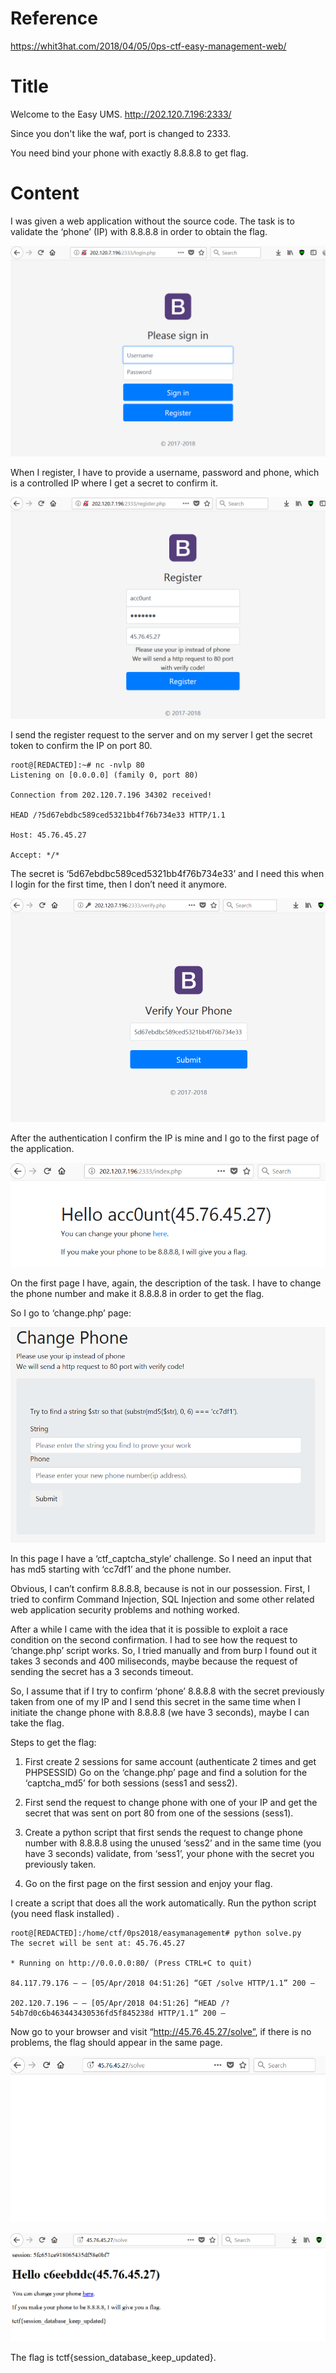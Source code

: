 # Reference

[//]: <> (文章所涉及到的技术点、WriteUp的链接)

https://whit3hat.com/2018/04/05/0ps-ctf-easy-management-web/

# Title

[//]: <> (题目)

Welcome to the Easy UMS. http://202.120.7.196:2333/

Since you don't like the waf, port is changed to 2333.

You need bind your phone with exactly 8.8.8.8 to get flag.

# Content

[//]: <> (WriteUp内容)

I was given a web application without the source code. The task is to validate the ‘phone’ (IP) with 8.8.8.8 in order to obtain the flag.

![](Resource/1_1.png)

When I register, I have to provide a username, password and phone, which is a controlled IP where I get a secret to confirm it.

![](Resource/1_2.png)

I send the register request to the server and on my server I get the secret token to confirm the IP on port 80.

```
root@[REDACTED]:~# nc -nvlp 80
Listening on [0.0.0.0] (family 0, port 80)

Connection from 202.120.7.196 34302 received!

HEAD /?5d67ebdbc589ced5321bb4f76b734e33 HTTP/1.1

Host: 45.76.45.27

Accept: */*
```

The secret is ‘5d67ebdbc589ced5321bb4f76b734e33’ and I need this when I login for the first time, then I don’t need it anymore.

![](Resource/1_3.png)

After the authentication I confirm the IP is mine and I go to the first page of the application.

![](Resource/1_4.png)

On the first page I have, again, the description of the task. I have to change the phone number and make it 8.8.8.8 in order to get the flag.

So I go to ‘change.php’ page:

![](Resource/1_5.png)

In this page I have a ‘ctf_captcha_style’ challenge. So I need an input that has md5 starting with ‘cc7df1’ and the phone number.

Obvious, I can’t confirm 8.8.8.8, because is not in our possession. First, I tried to confirm Command Injection, SQL Injection and some other related web application security problems and nothing worked.

After a while I came with the idea that it is possible to exploit a race condition on the second confirmation. I had to see how the request to ‘change.php’ script works. So, I tried manually and from burp I found out it takes 3 seconds and 400 miliseconds, maybe because the request of sending the secret has a 3 seconds timeout.

So, I assume that if I try to confirm ‘phone’ 8.8.8.8 with the secret previously taken from one of my IP and I send this secret in the same time when I initiate the change phone with 8.8.8.8 (we have 3 seconds), maybe I can take the flag.

Steps to get the flag:

1. First create 2 sessions for same account (authenticate 2 times and get PHPSESSID)
Go on the ‘change.php’ page and find a solution for the ‘captcha_md5’ for both sessions (sess1 and sess2).

1. First send the request to change phone with one of your IP and get the secret that was sent on port 80 from one of the sessions (sess1).

1. Create a python script that first sends the request to change phone number with 8.8.8.8 using the unused ‘sess2’ and in the same time (you have 3 seconds) validate, from ‘sess1’, your phone with the secret you previously taken.

1. Go on the first page on the first session and enjoy your flag.

I create a script that does all the work automatically. Run the python script (you need flask installed) .

```
root@[REDACTED]:/home/ctf/0ps2018/easymanagement# python solve.py
The secret will be sent at: 45.76.45.27

* Running on http://0.0.0.0:80/ (Press CTRL+C to quit)

84.117.79.176 – – [05/Apr/2018 04:51:26] “GET /solve HTTP/1.1” 200 –

202.120.7.196 – – [05/Apr/2018 04:51:26] “HEAD /?54b7d0c6b463443430536fd5f845238d HTTP/1.1” 200 –
```

Now go to your browser and visit “http://45.76.45.27/solve”, if there is no problems, the flag should appear in the same page.

![](Resource/1_6.png)

![](Resource/1_7.png)


The flag is tctf{session_database_keep_updated}.